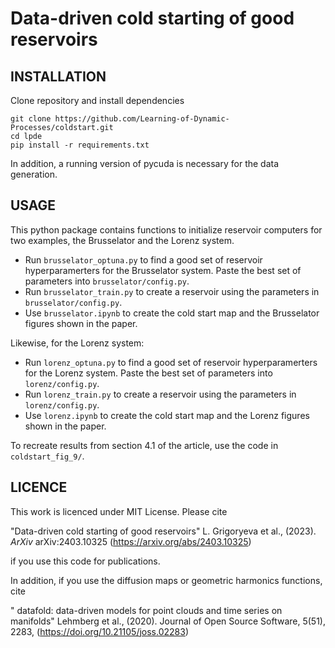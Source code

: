 # Data-driven cold starting of good reservoirs 

INSTALLATION
---------


Clone repository and install dependencies

    git clone https://github.com/Learning-of-Dynamic-Processes/coldstart.git
    cd lpde
    pip install -r requirements.txt

In addition, a running version of pycuda is necessary for the data generation.


USAGE
---------

This python package contains functions to initialize reservoir computers for two examples, the Brusselator and the Lorenz system.

- Run `brusselator_optuna.py` to find a good set of reservoir hyperparamerters for the Brusselator system. Paste the best set of parameters into `brusselator/config.py`.
- Run `brusselator_train.py` to create a reservoir using the parameters in `brusselator/config.py`.
- Use `brusselator.ipynb` to create the cold start map and the Brusselator figures shown in the paper.

Likewise, for the Lorenz system:

- Run `lorenz_optuna.py` to find a good set of reservoir hyperparamerters for the Lorenz system. Paste the best set of parameters into `lorenz/config.py`.
- Run `lorenz_train.py` to create a reservoir using the parameters in `lorenz/config.py`.
- Use `lorenz.ipynb` to create the cold start map and the Lorenz figures shown in the paper.

To recreate results from section 4.1 of the article, use the code in `coldstart_fig_9/`.

LICENCE
---------

This work is licenced under MIT License.
Please cite

"Data-driven cold starting of good reservoirs"
L. Grigoryeva et al., (2023).
*ArXiv* arXiv:2403.10325 
(https://arxiv.org/abs/2403.10325)

if you use this code for publications.

In addition, if you use the diffusion maps or geometric harmonics functions, cite

" datafold: data-driven models for point clouds and time series on manifolds"
Lehmberg et al., (2020).
Journal of Open Source Software, 5(51), 2283, 
(https://doi.org/10.21105/joss.02283)
